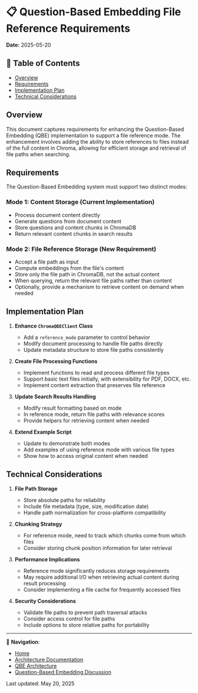 # 📋 Question-Based Embedding File Reference Requirements

**Date:** 2025-05-20

## 📑 Table of Contents
- [Overview](#overview)
- [Requirements](#requirements)
- [Implementation Plan](#implementation-plan)
- [Technical Considerations](#technical-considerations)

## Overview

This document captures requirements for enhancing the Question-Based Embedding (QBE) implementation to support a file reference mode. The enhancement involves adding the ability to store references to files instead of the full content in Chroma, allowing for efficient storage and retrieval of file paths when searching.

## Requirements

The Question-Based Embedding system must support two distinct modes:

### Mode 1: Content Storage (Current Implementation)
- Process document content directly
- Generate questions from document content
- Store questions and content chunks in ChromaDB
- Return relevant content chunks in search results

### Mode 2: File Reference Storage (New Requirement)
- Accept a file path as input
- Compute embeddings from the file's content
- Store only the file path in ChromaDB, not the actual content
- When querying, return the relevant file paths rather than content
- Optionally, provide a mechanism to retrieve content on demand when needed

## Implementation Plan

1. **Enhance `ChromaQBEClient` Class**
   - Add a `reference_mode` parameter to control behavior
   - Modify document processing to handle file paths directly
   - Update metadata structure to store file paths consistently

2. **Create File Processing Functions**
   - Implement functions to read and process different file types
   - Support basic text files initially, with extensibility for PDF, DOCX, etc.
   - Implement content extraction that preserves file reference

3. **Update Search Results Handling**
   - Modify result formatting based on mode
   - In reference mode, return file paths with relevance scores
   - Provide helpers for retrieving content when needed

4. **Extend Example Script**
   - Update to demonstrate both modes
   - Add examples of using reference mode with various file types
   - Show how to access original content when needed

## Technical Considerations

1. **File Path Storage**
   - Store absolute paths for reliability
   - Include file metadata (type, size, modification date)
   - Handle path normalization for cross-platform compatibility

2. **Chunking Strategy**
   - For reference mode, need to track which chunks come from which files
   - Consider storing chunk position information for later retrieval

3. **Performance Implications**
   - Reference mode significantly reduces storage requirements
   - May require additional I/O when retrieving actual content during result processing
   - Consider implementing a file cache for frequently accessed files

4. **Security Considerations**
   - Validate file paths to prevent path traversal attacks
   - Consider access control for file paths
   - Include options to store relative paths for portability

---

🧭 **Navigation**:
- [Home](/README.md)
- [Architecture Documentation](/docs/architecture/README.md)
- [QBE Architecture](/docs/architecture/components/question-based-embedding.md)
- [Question-Based Embedding Discussion](/docs/logs/2025-05-19/question-based-embedding-discussion.md)

Last updated: May 20, 2025